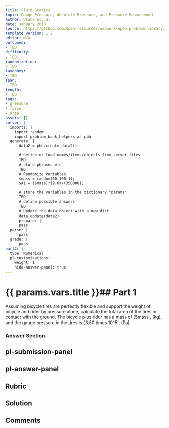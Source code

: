 ```yaml
---
title: Fluid Statics
topic: Gauge Pressure, Absolute Pressure, and Pressure Measurement
author: Urone et. al
date: January 2018
source: https://github.com/open-resources/webwork-open-problem-library/tree/master/Contrib/BrockPhysics/College_Physics_Urone/11.Fluid_Statics/NU_U17-11-06-007.pg
template_version: 1.2
editor: N/A
outcomes:
- TBD
difficulty:
- TBD
randomization:
- TBD
taxonomy:
- TBD
span:
- TBD
length:
- TBD
tags:
- pressure
- force
- area
assets: []
server: |-
  imports: |
    import random
    import problem_bank_helpers as pbh
  generate: |
      data2 = pbh.create_data2()

      # define or load names/items/objects from server files
      TBD
      # store phrases etc
      TBD
      # Randomize Variables
      $mass = random(60,100,1);
      $A1 = ($mass)*(9.8)/(350000);

      # store the variables in the dictionary "params"
      TBD
      # define possible answers
      TBD
      # Update the data object with a new dict
      data.update(data2)
      prepare: |
      pass
  parse: |
      pass
  grade: |
      pass
part2: |-
  type: Numerical
  pl-customizations:
    weight: 1
    hide-answer-panel: true
---
```


# {{ params.vars.title }}## Part 1 
Assuming bicycle tires are perfectly flexible and support the weight of bicycle and rider by pressure alone, calculate the total area of the tires in contact with the ground. The bicycle plus rider has a mass of ($mass , (kg), and the gauge pressure in the tires is  (3.50 times 10^5 , (Pa). 


### Answer Section 


## pl-submission-panel 


## pl-answer-panel 


## Rubric 


## Solution 


## Comments 


